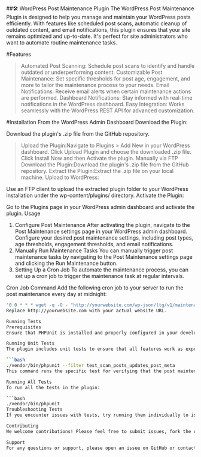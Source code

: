 ##🛠️ WordPress Post Maintenance Plugin
The WordPress Post Maintenance Plugin is designed to help you manage and maintain your WordPress posts efficiently. With features like scheduled post scans, automatic cleanup of outdated content, and email notifications, this plugin ensures that your site remains optimized and up-to-date. It's perfect for site administrators who want to automate routine maintenance tasks.

#Features
> Automated Post Scanning: Schedule post scans to identify and handle outdated or underperforming content.
> Customizable Post Maintenance: Set specific thresholds for post age, engagement, and more to tailor the maintenance process to your needs.
> Email Notifications: Receive email alerts when certain maintenance actions are performed.
> Dashboard Notifications: Stay informed with real-time notifications in the WordPress dashboard.
> Easy Integration: Works seamlessly with the WordPress REST API for advanced customization.

#Installation
From the WordPress Admin Dashboard
Download the Plugin:

Download the plugin's .zip file from the GitHub repository.
> Upload the Plugin:Navigate to Plugins > Add New in your WordPress dashboard.
> Click Upload Plugin and choose the downloaded .zip file.
> Click Install Now and then Activate the plugin.
> Manually via FTP
> Download the Plugin:Download the plugin's .zip file from the GitHub repository.
>Extract the Plugin:Extract the .zip file on your local machine.
Upload to WordPress:

Use an FTP client to upload the extracted plugin folder to your WordPress installation under the wp-content/plugins/ directory.
Activate the Plugin:

Go to the Plugins page in your WordPress admin dashboard and activate the plugin.
Usage
1. Configure Post Maintenance
After activating the plugin, navigate to the Post Maintenance settings page in your WordPress admin dashboard.
Configure your desired post maintenance settings, including post types, age thresholds, engagement thresholds, and email notifications.
2. Manually Run Maintenance Tasks
You can manually trigger post maintenance tasks by navigating to the Post Maintenance settings page and clicking the Run Maintenance button.
3. Setting Up a Cron Job
To automate the maintenance process, you can set up a cron job to trigger the maintenance task at regular intervals.

Cron Job Command
Add the following cron job to your server to run the post maintenance every day at midnight:
```bash
'0 0 * * * wget -q -O - "http://yourwebsite.com/wp-json/ltg/v1/maintenance/scan-posts" >/dev/null 2>&1'
Replace http://yourwebsite.com with your actual website URL.

Running Tests
Prerequisites
Ensure that PHPUnit is installed and properly configured in your development environment.

Running Unit Tests
The plugin includes unit tests to ensure that all features work as expected. You can run these tests using the following command:

```bash
./vendor/bin/phpunit --filter test_scan_posts_updates_post_meta
This command runs the specific test for verifying that the post maintenance feature updates the ltg_test_last_scan post meta correctly. You can run other tests by specifying the appropriate filter.

Running All Tests
To run all the tests in the plugin:

```bash
./vendor/bin/phpunit
Troubleshooting Tests
If you encounter issues with tests, try running them individually to isolate problems, as described above. Make sure your test environment closely mirrors your production environment.

Contributing
We welcome contributions! Please feel free to submit issues, fork the repository, and send pull requests.

Support
For any questions or support, please open an issue on GitHub or contact us at labannjoroge8292@gmail.com.

